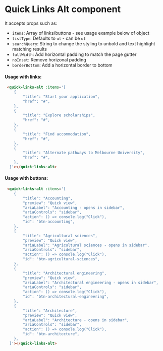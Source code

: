 # Quick Links Alt component

It accepts props such as:

- `items`: Array of links/buttons - see usage example below of object
- `listType`: Defaults to `ul` - can be `ol`
- `searchQuery`: String to change the styling to unbold and text highlight matching results
- `fullWidth`: Add horizontal padding to match the page gutter
- `noInset`: Remove horizonal padding
- `borderBottom`: Add a horizontal border to bottom

#### Usage with links:

```html
 <quick-links-alt :items='[
    {
        "title": "Start your application",
        "href": "#",
    },
    {
        "title": "Explore scholarships",
        "href": "#",
    },
    {
        "title": "Find accommodation",
        "href": "#",
    },
    {
        "title": "Alternate pathways to Melbourne University",
        "href": "#",
    },
  ]'></quick-links-alt>
```

#### Usage with buttons:

```html
 <quick-links-alt :items='[
    {
        "title": "Accounting",
        "preview": "Quick view",
        "ariaLabel": "Accounting - opens in sidebar",
        "ariaControls": "sidebar",
        "action": () => console.log("Click"),
        "id": "btn-accounting",
    },
    {
        "title": "Agricultural sciences",
        "preview": "Quick view",
        "ariaLabel": "Agricultural sciences - opens in sidebar",
        "ariaControls": "sidebar",
        "action": () => console.log("Click"),
        "id": "btn-agricultural-sciences",
    },
    {
        "title": "Architectural engineering",
        "preview": "Quick view",
        "ariaLabel": "Architectural engineering - opens in sidebar",
        "ariaControls": "sidebar",
        "action": () => console.log("Click"),
        "id": "btn-architectural-engineering",
    },
    {
        "title": "Architecture",
        "preview": "Quick view",
        "ariaLabel": "Architecture - opens in sidebar",
        "ariaControls": "sidebar",
        "action": () => console.log("Click"),
        "id": "btn-architecture",
    },
  ]'></quick-links-alt>
```
